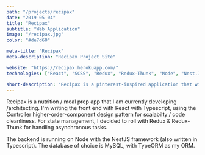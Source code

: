 ```yaml
---
path: "/projects/recipax"
date: "2019-05-04"
title: "Recipax"
subtitle: "Web Application"
image: "/recipax.jpg"
color: "#de7d60"

meta-title: "Recipax"
meta-description: "Recipax Project Site"

website: "https://recipax.herokuapp.com/"
technologies: ["React", "SCSS", "Redux", "Redux-Thunk", "Node", "Nest.Js", "Typescript", "MySQL", "Docker", "TypeORM"]

short-description: "Recipax is a pinterest-inspired application that will let fitness folk find healthy meal-prep recipes. It will also allow them to eventually create meal plans and export shopping lists for the week."
---
```


Recipax is a nutrition / meal prep app that I am currently developing /architecting. I'm writing the front end with React with Typescript, using the Controller higher-order-component design pattern for scalabilty / code cleanliness. For state management, I decided to roll with Redux & Redux-Thunk for handling asynchronous tasks.

The backend is running on Node with the NestJS framework (also written in Typescript). The database of choice is MySQL, with TypeORM as my ORM.